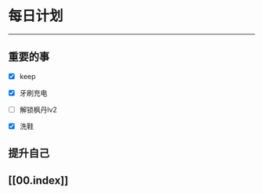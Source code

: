 
# 每日计划
---
## 重要的事

- [x]  keep
- [x]  牙刷充电
- [ ]  解锁枫丹lv2
- [x] 洗鞋



## 提升自己

  



## [[00.index]]










